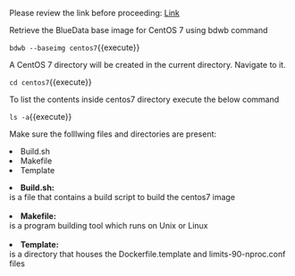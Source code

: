 Please review the link before proceeding: [Link](http://docs.bluedata.com/awb34_bdwb-shell-commands)

Retrieve the BlueData base image for CentOS 7 using bdwb command

`bdwb --baseimg centos7`{{execute}}

A CentOS 7 directory will be created in the current directory. Navigate to it.

`cd centos7`{{execute}}

To list the contents inside centos7 directory execute the below command

`ls -a`{{execute}}

Make sure the folllwing files and directories are present:

<li>Build.sh</li>
<li>Makefile</li>
<li>Template</li> 


<b><li>Build.sh:</li></b> is a file that contains a build script to build the centos7 image<br>
<br>
<b><li>Makefile:</li></b> is a program building tool which runs on Unix or Linux<br>
<br>
<b><li>Template:</li></b> is a directory that houses the Dockerfile.template and limits-90-nproc.conf files<br>
